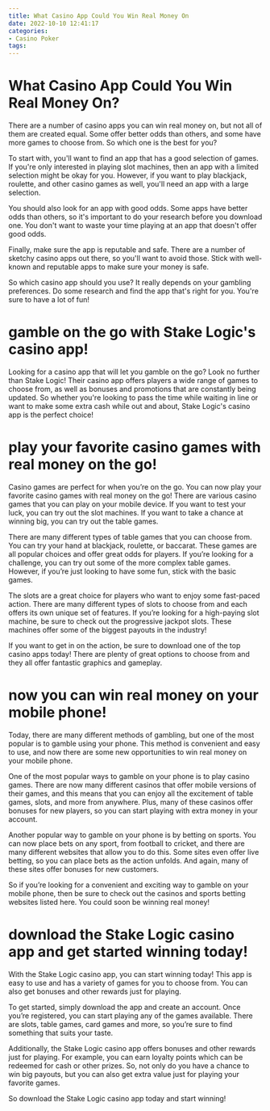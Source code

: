 ```yaml
---
title: What Casino App Could You Win Real Money On
date: 2022-10-10 12:41:17
categories:
- Casino Poker
tags:
---
```



#  What Casino App Could You Win Real Money On?

There are a number of casino apps you can win real money on, but not all of them are created equal. Some offer better odds than others, and some have more games to choose from. So which one is the best for you?

To start with, you'll want to find an app that has a good selection of games. If you're only interested in playing slot machines, then an app with a limited selection might be okay for you. However, if you want to play blackjack, roulette, and other casino games as well, you'll need an app with a large selection.

You should also look for an app with good odds. Some apps have better odds than others, so it's important to do your research before you download one. You don't want to waste your time playing at an app that doesn't offer good odds.

Finally, make sure the app is reputable and safe. There are a number of sketchy casino apps out there, so you'll want to avoid those. Stick with well-known and reputable apps to make sure your money is safe.

So which casino app should you use? It really depends on your gambling preferences. Do some research and find the app that's right for you. You're sure to have a lot of fun!

#   gamble on the go with Stake Logic's casino app!

Looking for a casino app that will let you gamble on the go? Look no further than Stake Logic! Their casino app offers players a wide range of games to choose from, as well as bonuses and promotions that are constantly being updated. So whether you're looking to pass the time while waiting in line or want to make some extra cash while out and about, Stake Logic's casino app is the perfect choice!

#  play your favorite casino games with real money on the go!

Casino games are perfect for when you’re on the go. You can now play your favorite casino games with real money on the go! There are various casino games that you can play on your mobile device. If you want to test your luck, you can try out the slot machines. If you want to take a chance at winning big, you can try out the table games.

There are many different types of table games that you can choose from. You can try your hand at blackjack, roulette, or baccarat. These games are all popular choices and offer great odds for players. If you’re looking for a challenge, you can try out some of the more complex table games. However, if you’re just looking to have some fun, stick with the basic games.

The slots are a great choice for players who want to enjoy some fast-paced action. There are many different types of slots to choose from and each offers its own unique set of features. If you’re looking for a high-paying slot machine, be sure to check out the progressive jackpot slots. These machines offer some of the biggest payouts in the industry!

If you want to get in on the action, be sure to download one of the top casino apps today! There are plenty of great options to choose from and they all offer fantastic graphics and gameplay.

#  now you can win real money on your mobile phone!

Today, there are many different methods of gambling, but one of the most popular is to gamble using your phone. This method is convenient and easy to use, and now there are some new opportunities to win real money on your mobile phone.

One of the most popular ways to gamble on your phone is to play casino games. There are now many different casinos that offer mobile versions of their games, and this means that you can enjoy all the excitement of table games, slots, and more from anywhere. Plus, many of these casinos offer bonuses for new players, so you can start playing with extra money in your account.

Another popular way to gamble on your phone is by betting on sports. You can now place bets on any sport, from football to cricket, and there are many different websites that allow you to do this. Some sites even offer live betting, so you can place bets as the action unfolds. And again, many of these sites offer bonuses for new customers.

So if you’re looking for a convenient and exciting way to gamble on your mobile phone, then be sure to check out the casinos and sports betting websites listed here. You could soon be winning real money!

#  download the Stake Logic casino app and get started winning today!

With the Stake Logic casino app, you can start winning today! This app is easy to use and has a variety of games for you to choose from. You can also get bonuses and other rewards just for playing.﻿

To get started, simply download the app and create an account. Once you’re registered, you can start playing any of the games available. There are slots, table games, card games and more, so you’re sure to find something that suits your taste.

Additionally, the Stake Logic casino app offers bonuses and other rewards just for playing. For example, you can earn loyalty points which can be redeemed for cash or other prizes. So, not only do you have a chance to win big payouts, but you can also get extra value just for playing your favorite games.

So download the Stake Logic casino app today and start winning!